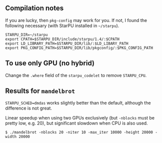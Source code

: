 ## Compilation notes

If you are lucky, then `pkg-config` may work for you. If not, I found
the following necessary (with StarPU installed in `~/starpu`).

```
STARPU_DIR=~/starpu
export CPATH=$STARPU_DIR/include/starpu/1.4/:$CPATH
export LD_LIBRARY_PATH=$STARPU_DIR/lib/:$LD_LIBARY_PATH
export PKG_CONFIG_PATH=$STARPU_DIR/lib/pkgconfig/:$PKG_CONFIG_PATH
```

## To use only GPU (no hybrid)

Change the `.where` field of the `starpu_codelet` to remove `STARPU_CPU`.

## Results for `mandelbrot`

`STARPU_SCHED=dmdas` works slightly better than the default, although
the difference is not great.

Linear speedup when using two GPUs exclusively (but `-nblocks` must be
pretty low, e.g. 20), but significant slowdown when CPU is also used.

```
$ ./mandelbrot -nblocks 20 -niter 10 -max_iter 10000 -height 20000 -width 20000
```
